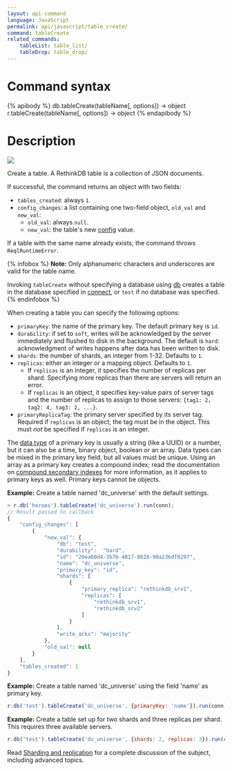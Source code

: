 ```yaml
---
layout: api-command
language: JavaScript
permalink: api/javascript/table_create/
command: tableCreate
related_commands:
    tableList: table_list/
    tableDrop: table_drop/
---
```


# Command syntax #

{% apibody %}
db.tableCreate(tableName[, options]) &rarr; object
r.tableCreate(tableName[, options]) &rarr; object
{% endapibody %}

# Description #

<img src="/assets/images/docs/api_illustrations/table_create_javascript.png" class="api_command_illustration" />

Create a table. A RethinkDB table is a collection of JSON documents.

If successful, the command returns an object with two fields:

* `tables_created`: always `1`.
* `config_changes`: a list containing one two-field object, `old_val` and `new_val`:
    * `old_val`: always `null`.
    * `new_val`: the table's new [config](/api/javascript/config) value.

If a table with the same name already exists, the command throws `ReqlRuntimeError`.

{% infobox %}
__Note:__ Only alphanumeric characters and underscores are valid for the table name.

Invoking `tableCreate` without specifying a database using [db](/api/javascript/db/) creates a table in the database specified in [connect](/api/javascript/connect/), or `test` if no database was specified.
{% endinfobox %}

When creating a table you can specify the following options:

* `primaryKey`: the name of the primary key. The default primary key is `id`.
* `durability`: if set to `soft`, writes will be acknowledged by the server immediately and flushed to disk in the background. The default is `hard`: acknowledgment of writes happens after data has been written to disk.
* `shards`: the number of shards, an integer from 1-32. Defaults to `1`.
* `replicas`: either an integer or a mapping object. Defaults to `1`.
    * If `replicas` is an integer, it specifies the number of replicas per shard. Specifying more replicas than there are servers will return an error.
    * If `replicas` is an object, it specifies key-value pairs of server tags and the number of replicas to assign to those servers: `{tag1: 2, tag2: 4, tag3: 2, ...}`.
* `primaryReplicaTag`: the primary server specified by its server tag. Required if `replicas` is an object; the tag must be in the object. This must *not* be specified if `replicas` is an integer.

The [data type](/docs/data-types/) of a primary key is usually a string (like a UUID) or a number, but it can also be a time, binary object, boolean or an array. Data types can be mixed in the primary key field, but all values must be unique. Using an array as a primary key creates a compound index; read the documentation on [compound secondary indexes][ci] for more information, as it applies to primary keys as well. Primary keys cannot be objects.

[ci]: /docs/secondary-indexes/javascript/#compound-indexes

__Example:__ Create a table named 'dc_universe' with the default settings.

```js
> r.db('heroes').tableCreate('dc_universe').run(conn);
// Result passed to callback
{
    "config_changes": [
        {
            "new_val": {
                "db": "test",
                "durability":  "hard",
                "id": "20ea60d4-3b76-4817-8828-98a236df0297",
                "name": "dc_universe",
                "primary_key": "id",
                "shards": [
                    {
                        "primary_replica": "rethinkdb_srv1",
                        "replicas": [
                            "rethinkdb_srv1",
                            "rethinkdb_srv2"
                        ]
                    }
                ],
                "write_acks": "majority"
            },
            "old_val": null
        }
    ],
    "tables_created": 1
}
```

__Example:__ Create a table named 'dc_universe' using the field 'name' as primary key.

```js
r.db('test').tableCreate('dc_universe', {primaryKey: 'name'}).run(conn);
```

__Example:__ Create a table set up for two shards and three replicas per shard. This requires three available servers.

```js
r.db('test').tableCreate('dc_universe', {shards: 2, replicas: 3}).run(conn);
```

Read [Sharding and replication](/docs/sharding-and-replication/) for a complete discussion of the subject, including advanced topics.
